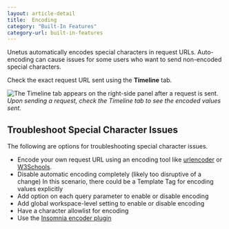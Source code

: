 ```yaml
---
layout: article-detail
title:  Encoding
category: "Built-In Features"
category-url: built-in-features
---
```


Unetus automatically encodes special characters in request URLs. Auto-encoding can cause issues for some users who want to send non-encoded special characters. 

Check the exact request URL sent using the **Timeline** tab. 

![The Timeline tab appears on the right-side panel after a request is sent.](/assets/images/timeline-tab.png)
_Upon sending a request, check the Timeline tab to see the encoded values sent._

## Troubleshoot Special Character Issues

The following are options for troubleshooting special character issues. 

* Encode your own request URL using an encoding tool like [urlencoder](https://www.urlencoder.org/) or [W3Schools](https://www.w3schools.com/tags/ref_urlencode.ASP).
* Disable automatic encoding completely (likely too disruptive of a change)
In this scenario, there could be a Template Tag for encoding values explicitly
* Add option on each query parameter to enable or disable encoding
* Add global workspace-level setting to enable or disable encoding
* Have a character allowlist for encoding
* Use the [Insomnia encoder plugin](https://github.com/sypbiz/insomnia-plugin-encode-uri)
